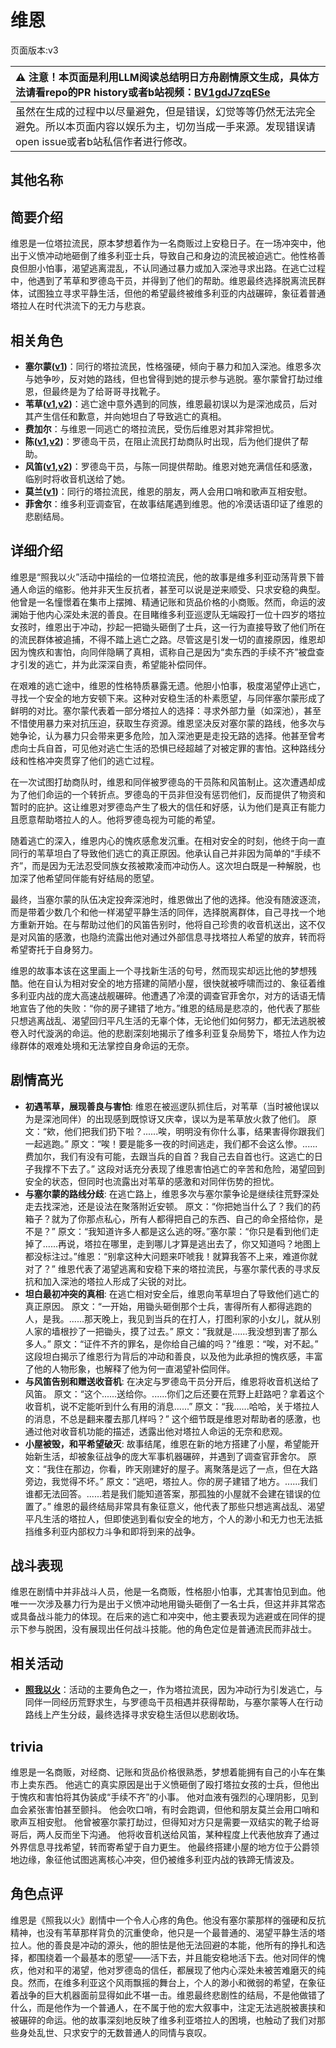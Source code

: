 # 维恩
页面版本:v3
 

| :warning: 注意！本页面是利用LLM阅读总结明日方舟剧情原文生成，具体方法请看repo的PR history或者b站视频：[BV1gdJ7zqESe](https://www.bilibili.com/video/BV1gdJ7zqESe/)         |
|:----------------------------|
| 虽然在生成的过程中以尽量避免，但是错误，幻觉等等仍然无法完全避免。所以本页面内容以娱乐为主，切勿当成一手来源。发现错误请open issue或者b站私信作者进行修改。|



## 其他名称

## 简要介绍
维恩是一位塔拉流民，原本梦想着作为一名商贩过上安稳日子。在一场冲突中，他出于义愤冲动地砸倒了维多利亚士兵，导致自己和身边的流民被迫逃亡。他性格善良但胆小怕事，渴望逃离混乱，不认同通过暴力或加入深池寻求出路。在逃亡过程中，他遇到了苇草和罗德岛干员，并得到了他们的帮助。维恩最终选择脱离流民群体，试图独立寻求平静生活，但他的希望最终被维多利亚的内战碾碎，象征着普通塔拉人在时代洪流下的无力与悲哀。
## 相关角色
-   **塞尔蒙([v1](../chars/extended_char_sai_er_meng.md))**：同行的塔拉流民，性格强硬，倾向于暴力和加入深池。维恩多次与她争吵，反对她的路线，但也曾得到她的提示参与逃脱。塞尔蒙曾打劫过维恩，但最终是为了给哥哥寻找靴子。
-   **苇草([v1](../chars/char_261_sddrag.md),[v2](char_261_sddrag.md))**：逃亡途中意外遇到的同族，维恩最初误以为是深池成员，后对其产生信任和歉意，并向她坦白了导致逃亡的真相。
-   **费加尔**：与维恩一同逃亡的塔拉流民，受伤后维恩对其非常担忧。
-   **陈([v1](../chars/char_010_chen.md),[v2](char_010_chen.md))**：罗德岛干员，在阻止流民打劫商队时出现，后为他们提供了帮助。
-   **风笛([v1](../chars/char_222_bpipe.md),[v2](char_222_bpipe.md))**：罗德岛干员，与陈一同提供帮助。维恩对她充满信任和感激，临别时将收音机送给了她。
-   **莫兰([v1](../chars/extended_char_mo_lan.md))**：同行的塔拉流民，维恩的朋友，两人会用口哨和歌声互相安慰。
-   **菲舍尔**：维多利亚调查官，在故事结尾遇到维恩。他的冷漠话语印证了维恩的悲剧结局。
## 详细介绍
维恩是“照我以火”活动中描绘的一位塔拉流民，他的故事是维多利亚动荡背景下普通人命运的缩影。他并非天生反抗者，甚至可以说是逆来顺受、只求安稳的典型。他曾是一名憧憬着在集市上摆摊、精通记账和货品价格的小商贩。然而，命运的波澜始于他内心深处未泯的善良。在目睹维多利亚巡逻队无端殴打一位十四岁的塔拉女孩时，维恩出于冲动，抄起一把锄头砸倒了士兵，这一行为直接导致了他们所在的流民群体被追捕，不得不踏上逃亡之路。尽管这是引发一切的直接原因，维恩却因为愧疚和害怕，向同伴隐瞒了真相，谎称自己是因为“卖东西的手续不齐”被盘查才引发的逃亡，并为此深深自责，希望能补偿同伴。

在艰难的逃亡途中，维恩的性格特质暴露无遗。他胆小怕事，极度渴望停止逃亡，寻找一个安全的地方安顿下来。这种对安稳生活的朴素愿望，与同伴塞尔蒙形成了鲜明的对比。塞尔蒙代表着一部分塔拉人的选择：寻求外部力量（如深池），甚至不惜使用暴力来对抗压迫，获取生存资源。维恩坚决反对塞尔蒙的路线，他多次与她争论，认为暴力只会带来更多危险，加入深池更是走投无路的选择。他甚至曾考虑向士兵自首，可见他对逃亡生活的恐惧已经超越了对被定罪的害怕。这种路线分歧和性格冲突贯穿了他们的逃亡过程。

在一次试图打劫商队时，维恩和同伴被罗德岛的干员陈和风笛制止。这次遭遇却成为了他们命运的一个转折点。罗德岛的干员非但没有惩罚他们，反而提供了物资和暂时的庇护。这让维恩对罗德岛产生了极大的信任和好感，认为他们是真正有能力且愿意帮助塔拉人的人。他将罗德岛视为可能的希望。

随着逃亡的深入，维恩内心的愧疚感愈发沉重。在相对安全的时刻，他终于向一直同行的苇草坦白了导致他们逃亡的真正原因。他承认自己并非因为简单的“手续不齐”，而是因为无法忍受同族女孩被欺凌而冲动伤人。这次坦白既是一种解脱，也加深了他希望同伴能有好结局的愿望。

最终，当塞尔蒙的队伍决定投奔深池时，维恩做出了他的选择。他没有随波逐流，而是带着少数几个和他一样渴望平静生活的同伴，选择脱离群体，自己寻找一个地方重新开始。在与帮助过他们的风笛告别时，他将自己珍贵的收音机送出，这不仅是对风笛的感激，也隐约流露出他对通过外部信息寻找塔拉人希望的放弃，转而将希望寄托于自身努力。

维恩的故事本该在这里画上一个寻找新生活的句号，然而现实却远比他的梦想残酷。他在自认为相对安全的地方搭建的简陋小屋，很快就被呼啸而过的、象征着维多利亚内战的庞大高速战舰碾碎。他遭遇了冷漠的调查官菲舍尔，对方的话语无情地宣告了他的失败：“你的房子建错了地方。”维恩的结局是悲凉的，他代表了那些只想逃离战乱、渴望回归平凡生活的无辜个体，无论他们如何努力，都无法逃脱被卷入时代漩涡的命运。他的悲剧深刻地揭示了维多利亚复杂局势下，塔拉人作为边缘群体的艰难处境和无法掌控自身命运的无奈。
## 剧情高光
*   **初遇苇草，展现善良与害怕**:
    维恩在被巡逻队抓住后，对苇草（当时被他误以为是深池同伴）的出现感到既惊讶又庆幸，误以为是苇草放火救了他们。
    原文：“欸，他们把我们扔下啦？......唉，明明没有你什么事，结果害得你跟我们一起逃跑。”
    原文：“唉！要是能多一夜的时间逃走，我们都不会这么惨。......费加尔，我们有没有可能，去跟当兵的自首？我自己去自首也行。这逃亡的日子我撑不下去了。”
    这段对话充分表现了维恩害怕逃亡的辛苦和危险，渴望回到安全的状态，但同时也流露出对苇草的感激和对同伴伤势的担忧。
*   **与塞尔蒙的路线分歧**:
    在逃亡路上，维恩多次与塞尔蒙争论是继续往荒野深处走去找深池，还是设法在聚落附近安顿。
    原文：“你把她当什么了？我们的药箱子？就为了你那点私心，所有人都得把自己的东西、自己的命全搭给你，是不是？”
    原文：“我知道许多人都是这么逃的呀。”塞尔蒙：“你只是看到他们走掉了......再说，塔拉在哪里，走到哪儿才算是逃出去了，你又知道吗？地图上都没标注过。”维恩：“别拿这种大问题来吓唬我！就算我答不上来，难道你就对了？”
    维恩代表了渴望逃离和安稳下来的塔拉流民，与塞尔蒙代表的寻求反抗和加入深池的塔拉人形成了尖锐的对比。
*   **坦白最初冲突的真相**:
    在逃亡相对安全后，维恩向苇草坦白了导致他们逃亡的真正原因。
    原文：“一开始，用锄头砸倒那个士兵，害得所有人都得逃跑的人，是我。......那天晚上，我见到当兵的在打人，打图利家的小女儿，就从别人家的墙根抄了一把锄头，摸了过去。”
    原文：“我就是......我没想到害了那么多人。”
    原文：“证件不齐的罪名，是你给自己编的吗？”维恩：“唉，对不起。”
    这段坦白揭示了维恩行为背后的冲动和善良，以及他为此承担的愧疚感，丰富了他的人物形象，也解释了他为何一直渴望补偿同伴。
*   **与风笛告别和赠送收音机**:
    在决定与罗德岛干员分开后，维恩将收音机送给了风笛。
    原文：“这个......送给你。......你们之后还要在荒野上赶路吧？拿着这个收音机，说不定能听到什么有用的消息......”
    原文：“我......哈哈，关于塔拉人的消息，不总是翻来覆去那几样吗？”
    这个细节既是维恩对帮助者的感激，也通过他对收音机功能的描述，透露出他对塔拉人命运的无奈和悲观。
*   **小屋被毁，和平希望破灭**:
    故事结尾，维恩在新的地方搭建了小屋，希望能开始新生活，却被象征战争的庞大军事机器碾碎，并遇到了调查官菲舍尔。
    原文：“我住在那边，你看，昨天刚建好的屋子。离聚落是远了一点，但在大路旁边，我觉得不坏。”
    原文：“逃吧，塔拉人。你的房子建错了地方。......我们谁都无法回答。......若是我们能知道答案，那孤独的小屋就不会建在错误的位置了。”
    维恩的最终结局非常具有象征意义，他代表了那些只想逃离战乱、渴望平凡生活的塔拉人，但即使逃到看似安全的地方，个人的渺小和无力也无法抵挡维多利亚内部权力斗争和即将到来的战争。
## 战斗表现
维恩在剧情中并非战斗人员，他是一名商贩，性格胆小怕事，尤其害怕见到血。他唯一一次涉及暴力行为是出于义愤冲动地用锄头砸倒了一名士兵，但这并非其常态或具备战斗能力的体现。在后来的逃亡和冲突中，他主要表现为逃避或在同伴的提示下参与脱困，没有展现出任何战斗技能。他的角色定位是普通流民而非战士。
## 相关活动
-   **[照我以火](../stories/act22side.md)**：活动的主要角色之一，作为塔拉流民，因为冲动行为引发逃亡，与同伴一同经历荒野求生，与罗德岛干员相遇并获得帮助，与塞尔蒙等人在行动路线上产生分歧，最终选择寻求安稳生活但以悲剧收场。
## trivia
维恩是一名商贩，对经商、记账和货品价格很熟悉，梦想着能拥有自己的小车在集市上卖东西。
他逃亡的真实原因是出于义愤砸倒了殴打塔拉女孩的士兵，但他出于愧疚和害怕将其伪装成“手续不齐”的小事。
他对血液有强烈的心理阴影，见到血会紧张害怕甚至颤抖。
他会吹口哨，有时会跑调，但他和朋友莫兰会用口哨和歌声互相安慰。
他曾被塞尔蒙打劫过，但得知对方只是需要一双结实的靴子给哥哥后，两人反而坐下沟通。
他将收音机送给风笛，某种程度上代表他放弃了通过外界信息寻找希望，转而寄希望于自力更生。
他最终搭建小屋的地方位于公爵领地边缘，象征他试图逃离核心冲突，但仍被维多利亚内战的铁蹄无情波及。
## 角色点评
维恩是《照我以火》剧情中一个令人心疼的角色。他没有塞尔蒙那样的强硬和反抗精神，也没有苇草那样背负的沉重使命，他只是一个最普通的、渴望平静生活的塔拉人。他的善良是冲动的源头，他的胆怯是他无法回避的本能，他所有的挣扎和选择，都围绕着一个最基本的愿望——活下去，并且能安稳地活下去。他对同伴的愧疚，他对和平的渴望，他对罗德岛的信任，都展现了他内心深处未被苦难磨灭的纯良。然而，在维多利亚这个风雨飘摇的舞台上，个人的渺小和微弱的希望，在象征着战争的巨大机器面前显得如此不堪一击。维恩最终悲剧性的结局，不是他做错了什么，而是他作为一个普通人，在不属于他的宏大叙事中，注定无法逃脱被裹挟和被碾碎的命运。他的故事深刻地反映了维多利亚塔拉人的困境，也触动了我们对那些身处乱世、只求安宁的无数普通人的同情与哀叹。